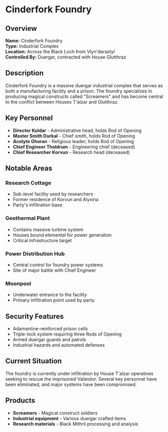 # Cinderfork Foundry

<link rel="stylesheet" href="../drow_theme.css">

## Overview
**Name:** Cinderfork Foundry  
**Type:** Industrial Complex  
**Location:** Across the Black Loch from Vlyn'darastyl  
**Controlled By:** Duergar, contracted with House Glutthraz  

## Description
Cinderfork Foundry is a massive duergar industrial complex that serves as both a manufacturing facility and a prison. The foundry specializes in producing magical constructs called "Screamers" and has become central to the conflict between Houses T'alzar and Glutthraz.

## Key Personnel
- **Director Koldar** - Administrative head, holds Rod of Opening
- **Master Smith Durkal** - Chief smith, holds Rod of Opening  
- **Acolyte Ghoran** - Religious leader, holds Rod of Opening
- **Chief Engineer Tholdrum** - Engineering chief (deceased)
- **Chief Researcher Korvun** - Research head (deceased)

## Notable Areas
### Research Cottage
- Sub-level facility used by researchers
- Former residence of Korvun and Alyxina
- Party's infiltration base

### Geothermal Plant
- Contains massive turbine system
- Houses bound elemental for power generation
- Critical infrastructure target

### Power Distribution Hub
- Central control for foundry power systems
- Site of major battle with Chief Engineer

### Moonpool
- Underwater entrance to the facility
- Primary infiltration point used by party

## Security Features
- Adamantine-reinforced prison cells
- Triple-lock system requiring three Rods of Opening
- Armed duergar guards and patrols
- Industrial hazards and automated defenses

## Current Situation
The foundry is currently under infiltration by House T'alzar operatives seeking to rescue the imprisoned Valandor. Several key personnel have been eliminated, and major systems have been compromised.

## Products
- **Screamers** - Magical construct soldiers
- **Industrial equipment** - Various duergar crafted items
- **Research materials** - Black Mithril processing and analysis